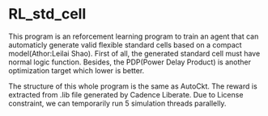 # RL_std_cell

This program is an reforcement learning program to train an agent that can automaticly generate valid flexible standard cells based on a compact model(Athor:Leilai Shao). First of all, the generated standard cell must have normal logic function. Besides, the PDP(Power Delay Product) is another optimization target which lower is better.

The structure of this whole program is the same as AutoCkt. The reward is extracted from .lib file generated by Cadence Liberate. Due to License constraint, we can temporarily run 5 simulation threads parallelly. 

